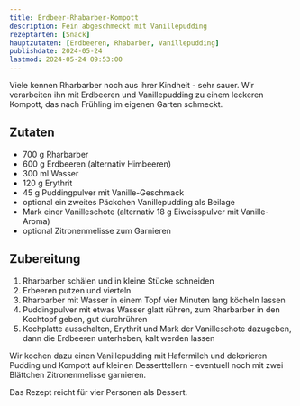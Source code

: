 ```yaml
---
title: Erdbeer-Rhabarber-Kompott
description: Fein abgeschmeckt mit Vanillepudding
rezeptarten: [Snack]
hauptzutaten: [Erdbeeren, Rhabarber, Vanillepudding]
publishdate: 2024-05-24
lastmod: 2024-05-24 09:53:00
---
```


Viele kennen Rharbarber noch aus ihrer Kindheit - sehr sauer. Wir verarbeiten ihn mit Erdbeeren und Vanillepudding zu einem leckeren Kompott, das nach Frühling im eigenen Garten schmeckt.


## Zutaten

- 700 g Rharbarber
- 600 g Erdbeeren (alternativ Himbeeren)
- 300 ml Wasser
- 120 g Erythrit
- 45 g Puddingpulver mit Vanille-Geschmack 
- optional ein zweites Päckchen Vanillepudding als Beilage
- Mark einer Vanilleschote (alternativ 18 g Eiweisspulver mit Vanille-Aroma)
- optional Zitronenmelisse zum Garnieren

## Zubereitung

1. Rharbarber schälen und in kleine Stücke schneiden
2. Erbeeren putzen und vierteln
3. Rharbarber mit Wasser in einem Topf vier Minuten lang köcheln lassen
4. Puddingpulver mit etwas Wasser glatt rühren, zum Rharbarber in den Kochtopf geben, gut durchrühren
5. Kochplatte ausschalten, Erythrit und Mark der Vanilleschote dazugeben, dann die Erdbeeren unterheben, kalt werden lassen


Wir kochen dazu einen Vanillepudding mit Hafermilch und dekorieren Pudding und Kompott auf kleinen Desserttellern - eventuell noch mit zwei Blättchen Zitronenmelisse garnieren. 

Das Rezept reicht für vier Personen als Dessert.

